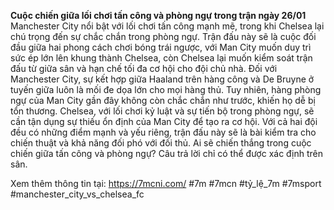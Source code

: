 **Cuộc chiến giữa lối chơi tấn công và phòng ngự trong trận ngày 26/01**
Manchester City nổi bật với lối chơi tấn công mạnh mẽ, trong khi Chelsea lại chú trọng đến sự chắc chắn trong phòng ngự. Trận đấu này sẽ là cuộc đối đầu giữa hai phong cách chơi bóng trái ngược, với Man City muốn duy trì sức ép lớn lên khung thành Chelsea, còn Chelsea lại muốn kiểm soát trận đấu từ giữa sân và hạn chế tối đa cơ hội cho đội chủ nhà.
Đối với Manchester City, sự kết hợp giữa Haaland trên hàng công và De Bruyne ở tuyến giữa luôn là mối đe dọa lớn cho mọi hàng thủ. Tuy nhiên, hàng phòng ngự của Man City gần đây không còn chắc chắn như trước, khiến họ dễ bị tổn thương. Chelsea, với lối chơi kỷ luật và sự tiến bộ trong phòng ngự, sẽ cần tận dụng sự thiếu ổn định của Man City để tạo ra cơ hội.
Với cả hai đội đều có những điểm mạnh và yếu riêng, trận đấu này sẽ là bài kiểm tra cho chiến thuật và khả năng đối phó với đối thủ. Ai sẽ chiến thắng trong cuộc chiến giữa tấn công và phòng ngự? Câu trả lời chỉ có thể được xác định trên sân.

Xem thêm thông tin tại: https://7mcni.com/
#7m #7mcn #tỷ_lệ_7m #7msport #manchester_city_vs_chelsea_fc
	